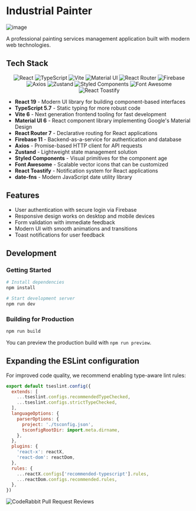 # Industrial Painter
![image](https://github.com/user-attachments/assets/4a5345dd-4a52-44f4-bb3e-fbd6ea3ae31d)

A professional painting services management application built with modern web technologies.

## Tech Stack

<div align="center">
  <img src="https://img.shields.io/badge/React-20232A?style=for-the-badge&logo=react&logoColor=61DAFB" alt="React" />
  <img src="https://img.shields.io/badge/TypeScript-007ACC?style=for-the-badge&logo=typescript&logoColor=white" alt="TypeScript" />
  <img src="https://img.shields.io/badge/Vite-B73BFE?style=for-the-badge&logo=vite&logoColor=FFD62E" alt="Vite" />
  <img src="https://img.shields.io/badge/Material%20UI-007FFF?style=for-the-badge&logo=mui&logoColor=white" alt="Material UI" />
  <img src="https://img.shields.io/badge/React_Router-CA4245?style=for-the-badge&logo=react-router&logoColor=white" alt="React Router" />
  <img src="https://img.shields.io/badge/Firebase-FFCA28?style=for-the-badge&logo=firebase&logoColor=black" alt="Firebase" />
  <img src="https://img.shields.io/badge/Axios-5A29E4?style=for-the-badge&logo=axios&logoColor=white" alt="Axios" />
  <img src="https://img.shields.io/badge/Zustand-000000?style=for-the-badge&logo=zustand&logoColor=white" alt="Zustand" />
  <img src="https://img.shields.io/badge/Styled_Components-DB7093?style=for-the-badge&logo=styled-components&logoColor=white" alt="Styled Components" />
  <img src="https://img.shields.io/badge/FortAwesome-528DD7?style=for-the-badge&logo=font-awesome&logoColor=white" alt="Font Awesome" />
  <img src="https://img.shields.io/badge/React_Toastify-FFC107?style=for-the-badge&logo=react&logoColor=black" alt="React Toastify" />
</div>

- **React 19** - Modern UI library for building component-based interfaces
- **TypeScript 5.7** - Static typing for more robust code
- **Vite 6** - Next generation frontend tooling for fast development
- **Material UI 6** - React component library implementing Google's Material Design
- **React Router 7** - Declarative routing for React applications
- **Firebase 11** - Backend-as-a-service for authentication and database
- **Axios** - Promise-based HTTP client for API requests
- **Zustand** - Lightweight state management solution
- **Styled Components** - Visual primitives for the component age
- **Font Awesome** - Scalable vector icons that can be customized
- **React Toastify** - Notification system for React applications
- **date-fns** - Modern JavaScript date utility library

## Features

- User authentication with secure login via Firebase
- Responsive design works on desktop and mobile devices
- Form validation with immediate feedback
- Modern UI with smooth animations and transitions
- Toast notifications for user feedback

## Development

### Getting Started

```bash
# Install dependencies
npm install

# Start development server
npm run dev
```

### Building for Production

```bash
npm run build
```

You can preview the production build with `npm run preview`.

## Expanding the ESLint configuration

For improved code quality, we recommend enabling type-aware lint rules:

```js
export default tseslint.config({
  extends: [
    ...tseslint.configs.recommendedTypeChecked,
    ...tseslint.configs.strictTypeChecked,
  ],
  languageOptions: {
    parserOptions: {
      project: './tsconfig.json',
      tsconfigRootDir: import.meta.dirname,
    },
  },
  plugins: {
    'react-x': reactX,
    'react-dom': reactDom,
  },
  rules: {
    ...reactX.configs['recommended-typescript'].rules,
    ...reactDom.configs.recommended.rules,
  },
})
```
![CodeRabbit Pull Request Reviews](https://img.shields.io/coderabbit/prs/github/centmarde/Industrial-Painter-HCI-revise?utm_source=oss&utm_medium=github&utm_campaign=centmarde%2FIndustrial-Painter-HCI-revise&labelColor=171717&color=FF570A&link=https%3A%2F%2Fcoderabbit.ai&label=CodeRabbit+Reviews)
